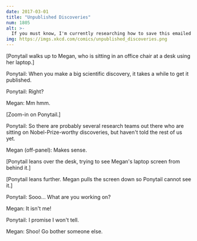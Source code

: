 ```yaml
---
date: 2017-03-01
title: "Unpublished Discoveries"
num: 1805
alt: >-
  If you must know, I'm currently researching how to save this emailed tax form as a regular PDF so I can print and sign it. Our work isn't a lock for the Nobel, but we're in the running.
img: https://imgs.xkcd.com/comics/unpublished_discoveries.png
---
```

[Ponytail walks up to Megan, who is sitting in an office chair at a desk using her laptop.]

Ponytail: When you make a big scientific discovery, it takes a while to get it published.

Ponytail: Right?

Megan: Mm hmm.

[Zoom-in on Ponytail.]

Ponytail: So there are probably several research teams out there who are sitting on Nobel-Prize-worthy discoveries, but haven't told the rest of us yet.

Megan (off-panel): Makes sense.

[Ponytail leans over the desk, trying to see Megan's laptop screen from behind it.]

[Ponytail leans further. Megan pulls the screen down so Ponytail cannot see it.]

Ponytail: Sooo... What are you working on?

Megan: It isn't me!

Ponytail: I promise I won't tell.

Megan: Shoo! Go bother someone else.
